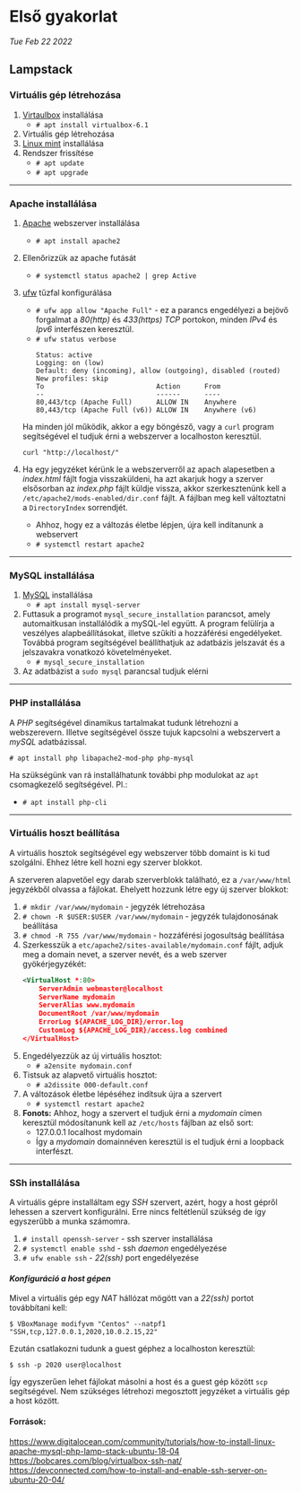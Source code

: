 # Első gyakorlat
*Tue Feb 22 2022*

## **Lampstack**

### **Virtuális gép létrehozása**
1. [Virtaulbox](https://www.virtualbox.org/) installálása
    - `# apt install virtualbox-6.1`
1. Virtuális gép létrehozása
1. [Linux mint](https://linuxmint.com/) installálása
1. Rendszer frissítése 
    -   `# apt update`
    -   `# apt upgrade`

---

###  **Apache installálása**
1. [Apache](https://apache.org/) webszerver installálása 
    - `# apt install apache2`
1. Ellenőrizzük az apache futását
    - `# systemctl status apache2 | grep Active`
1. [ufw](https://wiki.debian.org/Uncomplicated%20Firewall%20%28ufw%29) tűzfal konfigurálása
    - `# ufw app allow "Apache Full"` - ez a parancs engedélyezi a bejövő forgalmat a *80(http)* és *433(https)* *TCP* portokon, minden *IPv4* és *Ipv6* interfészen keresztül.
    - `# ufw status verbose`
        ```
        Status: active
        Logging: on (low)
        Default: deny (incoming), allow (outgoing), disabled (routed)
        New profiles: skip
        To                            Action      From
        --                            ------      ----
        80,443/tcp (Apache Full)      ALLOW IN    Anywhere
        80,443/tcp (Apache Full (v6)) ALLOW IN    Anywhere (v6)

        ```
    
    Ha minden jól működik, akkor a egy böngésző, vagy a `curl` program segítségével el tudjuk érni a webszerver  a localhoston keresztül.
    
    `curl "http://localhost/"`
1. Ha egy jegyzéket kérünk le a webszerverről az apach alapesetben a *index.html* fájlt fogja visszaküldeni, ha azt akarjuk hogy a szerver elsősorban az *index.php* fájlt küldje vissza, akkor szerkesztenünk kell a `/etc/apache2/mods-enabled/dir.conf` fájlt. 
A fájlban meg kell változtatni a `DirectoryIndex` sorrendjét. 
    - Ahhoz, hogy ez a változás életbe lépjen, újra kell indítanunk a webservert
    - `# systemctl restart apache2`

---

### **MySQL installálása**

1. [MySQL](https://www.mysql.com/) installálása
    - `# apt install mysql-server`
2. Futtasuk a programot `mysql_secure_installation` parancsot, amely automaitkusan installálódik a mySQL-lel együtt. A program felülírja a veszélyes alapbeállításokat, illetve szűkíti a hozzáférési engedélyeket. Továbbá program segítségével beállíthatjuk az adatbázis jelszavát és a jelszavakra vonatkozó követelményeket. 
    - `# mysql_secure_installation`
3. Az adatbázist a `sudo mysql` parancsal tudjuk elérni

---

### **PHP installálása**

A *PHP* segítségével dinamikus tartalmakat tudunk létrehozni a webszerevern. Illetve segítségével össze tujuk kapcsolni a webszervert a *mySQL* adatbázissal. 

`# apt install php libapache2-mod-php php-mysql`

Ha szükségünk van rá installálhatunk további php modulokat az `apt` csomagkezelő segítségével. Pl.:
 - `# apt install php-cli`

 ---

### **Virtuális hoszt beállítása**

A virtuális hosztok segítségével egy webszerver több domaint is ki tud szolgálni. Ehhez létre kell hozni egy szerver blokkot.

A szerveren alapvetőel egy darab szerverblokk található, ez a `/var/www/html` jegyzékből olvassa a fájlokat. Ehelyett hozzunk létre egy új szerver blokkot:
1. `# mkdir /var/www/mydomain` - jegyzék létrehozása
1. `# chown -R $USER:$USER /var/www/mydomain` - jegyzék tulajdonosának beállítása
1. `# chmod -R 755 /var/www/mydomain` - hozzáférési jogosultság beállítása
1. Szerkesszük a `etc/apache2/sites-available/mydomain.conf` fájlt, adjuk meg a domain nevet, a szerver nevét, és a web szerver gyökérjegyzékét:
    ```XML
    <VirtualHost *:80>
        ServerAdmin webmaster@localhost
        ServerName mydomain
        ServerAlias www.mydomain
        DocumentRoot /var/www/mydomain
        ErrorLog ${APACHE_LOG_DIR}/error.log
        CustomLog ${APACHE_LOG_DIR}/access.log combined
    </VirtualHost>
    ```
1. Engedélyezzük az új virtuális hosztot:
    - `# a2ensite mydomain.conf`
1. Tistsuk az alapvető virtuális hosztot:
    - `# a2dissite 000-default.conf`
1. A változások életbe lépéséhez indítsuk újra a szervert
    - `# systemctl restart apache2`
1. **Fonots:** Ahhoz, hogy a szervert el tudjuk érni a *mydomain* címen keresztül módosítanunk kell az `/etc/hosts` fájlban az első sort:
    - 127.0.0.1       localhost mydomain 
    - Így a *mydomain* domainnéven keresztül is el tudjuk érni a loopback interfészt.  

---

### **SSh installálása**

A virtuális gépre installáltam egy *SSH* szervert, azért, hogy a host gépről lehessen a szervert konfigurálni. Erre nincs feltétlenül szükség de így egyszerűbb a munka számomra. 
1. `# install openssh-server` - ssh szerver installálása
1. `# systemctl enable sshd` - ssh *daemon* engedélyezése
1. `# ufw enable ssh` - *22(ssh)* port engedélyezése

#### *Konfiguráció a host gépen*

Mivel a virtuális gép egy *NAT* hállózat mögött van a *22(ssh)* portot továbbítani kell:

`$ VBoxManage modifyvm "Centos" --natpf1 "SSH,tcp,127.0.0.1,2020,10.0.2.15,22"`

Ezután csatlakozni tudunk a guest géphez a localhoston keresztül:

`$ ssh -p 2020 user@localhost`

Így egyszerűen lehet fájlokat másolni a host és a guest gép között `scp` segítségével. Nem szükséges létrehozi megosztott jegyzéket a virtuális gép a host között. 

####     Források:

https://www.digitalocean.com/community/tutorials/how-to-install-linux-apache-mysql-php-lamp-stack-ubuntu-18-04
https://bobcares.com/blog/virtualbox-ssh-nat/
https://devconnected.com/how-to-install-and-enable-ssh-server-on-ubuntu-20-04/

